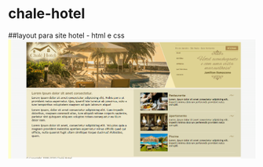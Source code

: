 # chale-hotel
##layout para site hotel - html e css
![site de hotel chalé](https://github.com/Gabrinne/chale-hotel/blob/master/chale.gif)

